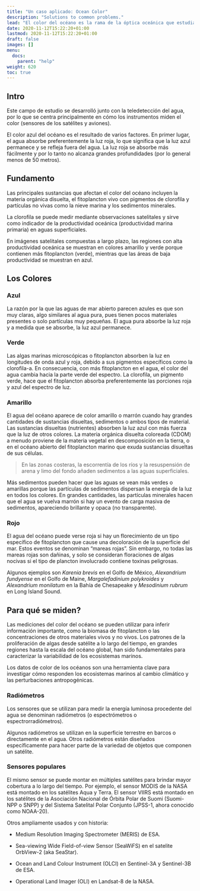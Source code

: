 ```yaml
---
title: "Un caso aplicado: Ocean Color"
description: "Solutions to common problems."
lead: "El color del océano es la rama de la óptica oceánica que estudia específicamente el color del agua y la información que se puede obtener (mediante sensores remotos) al observar las variaciones de color."
date: 2020-11-12T15:22:20+01:00
lastmod: 2020-11-12T15:22:20+01:00
draft: false
images: []
menu: 
  docs:
    parent: "help"
weight: 620
toc: true
---
```


## Intro

Este campo de estudio se desarrolló junto con la teledetección del agua, por lo que se centra principalmente en cómo los instrumentos miden el color (sensores de los satélites y aviones).

El color azul del océano es el resultado de varios factores. En primer lugar, el agua absorbe preferentemente la luz roja, lo que significa que la luz azul permanece y se refleja fuera del agua. La luz roja se absorbe más fácilmente y por lo tanto no alcanza grandes profundidades (por lo general menos de 50 metros).

## Fundamento

Las principales sustancias que afectan el color del océano incluyen la materia orgánica disuelta, el fitoplancton vivo con pigmentos de clorofila y partículas no vivas como la nieve marina y los sedimentos minerales. 

La clorofila se puede medir mediante observaciones satelitales y sirve como indicador de la productividad oceánica (productividad marina primaria) en aguas superficiales. 

En imágenes satelitales compuestas a largo plazo, las regiones con alta productividad oceánica se muestran en colores amarillo y verde porque contienen más fitoplancton (verde), mientras que las áreas de baja productividad se muestran en azul.

## Los Colores

### Azul
La razón por la que las aguas de mar abierto parecen azules es que son muy claras, algo similares al agua pura, pues tienen pocos materiales presentes o solo partículas muy pequeñas. El agua pura absorbe la luz roja y a medida que se absorbe, la luz azul permanece.

### Verde

Las algas marinas microscópicas o fitoplancton absorben la luz en longitudes de onda azul y roja, debido a sus pigmentos específicos como la clorofila-a. En consecuencia, con más fitoplancton en el agua, el color del agua cambia hacia la parte verde del espectro. La clorofila, un pigmento verde, hace que el fitoplancton absorba preferentemente las porciones roja y azul del espectro de luz.

### Amarillo

El agua del océano aparece de color amarillo o marrón cuando hay grandes cantidades de sustancias disueltas, sedimentos o ambos tipos de material. Las sustancias disueltas (nutrientes) absorben la luz azul con más fuerza que la luz de otros colores. La materia orgánica disuelta coloreada (CDOM) a menudo proviene de la materia vegetal en descomposición en la tierra, o en el océano abierto del fitoplancton marino que exuda sustancias disueltas de sus células.

>En las zonas costeras, la escorrentía de los ríos y la resuspensión de arena y limo del fondo añaden sedimentos a las aguas superficiales. 

Más sedimentos pueden hacer que las aguas se vean más verdes o amarillas porque las partículas de sedimentos dispersan la energía de la luz en todos los colores. En grandes cantidades, las partículas minerales hacen que el agua se vuelva marrón si hay un evento de carga masiva de sedimentos, apareciendo brillante y opaca (no transparente).

### Rojo

El agua del océano puede verse roja si hay un florecimiento de un tipo específico de fitoplancton que cause una decoloración de la superficie del mar. Estos eventos se denominan “mareas rojas”. Sin embargo, no todas las mareas rojas son dañinas, y solo se consideran floraciones de algas nocivas si el tipo de plancton involucrado contiene toxinas peligrosas. 

Algunos ejemplos son *Karenia brevis* en el Golfo de México, *Alexandrium fundyense* en el Golfo de Maine, *Margalefadinium polykroides* y *Alexandrium monilatum* en la Bahía de Chesapeake y *Mesodinium rubrum* en Long Island Sound.

## Para qué se miden?

Las mediciones del color del océano se pueden utilizar para inferir información importante, como la biomasa de fitoplancton o las concentraciones de otros materiales vivos y no vivos. Los patrones de la proliferación de algas desde satélite a lo largo del tiempo, en grandes regiones hasta la escala del océano global, han sido fundamentales para caracterizar la variabilidad de los ecosistemas marinos. 

Los datos de color de los océanos son una herramienta clave para investigar cómo responden los ecosistemas marinos al cambio climático y las perturbaciones antropogénicas.

### Radiómetros

Los sensores que se utilizan para medir la energía luminosa procedente del agua se denominan radiómetros (o espectrómetros o espectrorradiómetros). 

Algunos radiómetros se utilizan en la superficie terrestre en barcos o directamente en el agua. Otros radiómetros están diseñados específicamente para hacer parte de la variedad de objetos que componen un satélite.

### Sensores populares

El mismo sensor se puede montar en múltiples satélites para brindar mayor cobertura a lo largo del tiempo. Por ejemplo, el sensor MODIS de la NASA está montado en los satélites Aqua y Terra. El sensor VIIRS está montado en los satélites de la Asociación Nacional de Órbita Polar de Suomi (Suomi-NPP o SNPP) y del Sistema Satelital Polar Conjunto (JPSS-1, ahora conocido como NOAA-20).

Otros ampliamente usados y con historia: 

- Medium Resolution Imaging Spectrometer (MERIS) de ESA.

- Sea-viewing Wide Field-of-view Sensor (SeaWiFS) en el satelite OrbView-2 (aka SeaStar).

- Ocean and Land Colour Instrument (OLCI) en Sentinel-3A y Sentinel-3B de ESA.

-	Operational Land Imager (OLI) en Landsat-8 de la NASA.




